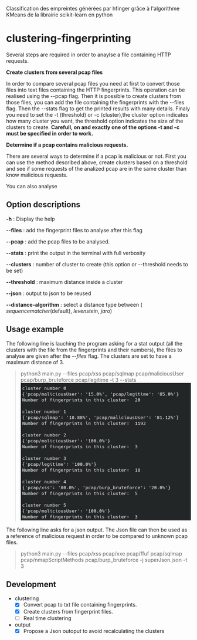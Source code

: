 Classification des empreintes générées par hfinger grâce à l'algorithme KMeans de la librairie scikit-learn en python
# clustering-fingerprinting
Several steps are required in order to anaylse a file containing HTTP requests.


**Create clusters from several pcap files**

In order to compare several pcap files you need at first to convert those files into text files containing the HTTP fingerprints. This operation can be realised using the --pcap flag. 
Then it is possible to create clusters from those files, you can add the file containing the fingerprints with the --files flag. Then the --stats flag to get the printed results with many details. Finaly you need to set the -t (threshold) or -c (cluster),the cluster option indicates how many cluster you want, the threshold option indicates the size of the clusters to create. **Carefull, on and exactly one of the options -t and -c must be specified in order to work.** 


**Determine if a pcap contains malicious requests.**

There are several ways to determine if a pcap is malicious or not. First you can use the method described above, create clusters based on a threshold and see if some requests of the analized pcap are in the same cluster than know malicious requests. 

You can also analyse 

## Option descriptions
**-h** : Display the help 

**--files** : add the fingerprint files to analyse after this flag

**--pcap** : add the pcap files to be analysed.

**--stats** : print the output in the terminal with full verbosity

**--clusters** : number of cluster to create (this option or --threshold needs to be set)

**--threshold** : maximum distance inside a cluster

**--json** : output to json to be reused

**--distance-algorithm** : select a distance type between ( _sequencematcher_(default), _levenstein_, _jaro_)

## Usage example
The following line is lauching the program asking for a stat output (all the clusters with the file from the fingerprints and their numbers), the files to analyse are given after the _--files_ flag. The clusters are set to have a maximum distance of 3. 
> python3 main.py --files pcap/xss pcap/sqlmap pcap/maliciousUser pcap/burp_bruteforce pcap/legitime -t 3 --stats
![Pyplot graph](result_exemple.png)


The following line asks for a json output. The Json file can then be used as a reference of malicious request in order to be compared to unknown pcap files. 
> python3 main.py --files pcap/xss pcap/xxe pcap/ffuf pcap/sqlmap pcap/nmapScriptMethods pcap/burp_bruteforce -j superJson.json -t 3



## Development

- clustering
    - [x] Convert pcap to txt file containing fingerprints. 
    - [x] Create clusters from fingerprint files.
    - [ ] Real time clustering 
- output
    - [x] Propose a Json outoput to avoid recalculating the clusters
